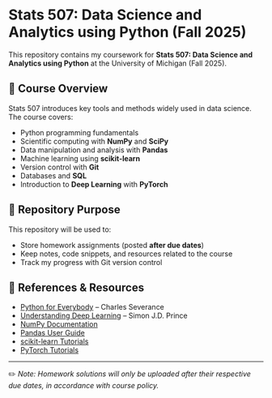 # Stats 507: Data Science and Analytics using Python (Fall 2025)

This repository contains my coursework for **Stats 507: Data Science and Analytics using Python** at the University of Michigan (Fall 2025).  

## 📌 Course Overview
Stats 507 introduces key tools and methods widely used in data science.  
The course covers:
- Python programming fundamentals
- Scientific computing with **NumPy** and **SciPy**
- Data manipulation and analysis with **Pandas**
- Machine learning using **scikit-learn**
- Version control with **Git**
- Databases and **SQL**
- Introduction to **Deep Learning** with **PyTorch**

## 📂 Repository Purpose
This repository will be used to:
- Store homework assignments (posted **after due dates**)
- Keep notes, code snippets, and resources related to the course
- Track my progress with Git version control

## 📖 References & Resources
- [Python for Everybody](https://www.py4e.com/book.php) – Charles Severance  
- [Understanding Deep Learning](https://udlbook.github.io/udlbook/) – Simon J.D. Prince  
- [NumPy Documentation](https://numpy.org/devdocs/user/quickstart.html)  
- [Pandas User Guide](https://pandas.pydata.org/pandas-docs/stable/user_guide/)  
- [scikit-learn Tutorials](https://scikit-learn.org/stable/user_guide.html)  
- [PyTorch Tutorials](https://pytorch.org/tutorials/)  

---

✏️ *Note: Homework solutions will only be uploaded after their respective due dates, in accordance with course policy.*
